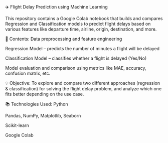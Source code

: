 # 
✈️ Flight Delay Prediction using Machine Learning

This repository contains a Google Colab notebook that builds and compares Regression and Classification models to predict flight delays based on various features like departure time, airline, origin, destination, and more.

📁 Contents:
Data preprocessing and feature engineering

Regression Model – predicts the number of minutes a flight will be delayed

Classification Model – classifies whether a flight is delayed (Yes/No)

Model evaluation and comparison using metrics like MAE, accuracy, confusion matrix, etc.

💡 Objective:
To explore and compare two different approaches (regression & classification) for solving the flight delay problem, and analyze which one fits better depending on the use case.

📚 Technologies Used:
Python

Pandas, NumPy, Matplotlib, Seaborn

Scikit-learn

Google Colab
